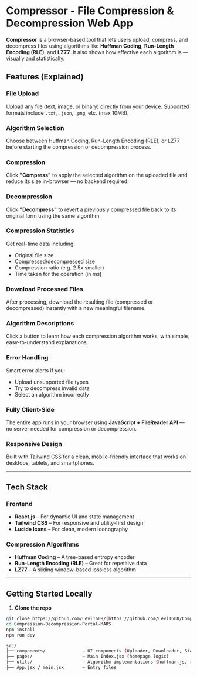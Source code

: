 #  Compressor - File Compression & Decompression Web App

**Compressor** is a browser-based tool that lets users upload, compress, and decompress files using algorithms like **Huffman Coding**, **Run-Length Encoding (RLE)**, and **LZ77**. It also shows how effective each algorithm is — visually and statistically.


##  Features (Explained)

###  File Upload
Upload any file (text, image, or binary) directly from your device. Supported formats include `.txt`, `.json`, `.png`, etc. (max 10MB).

###  Algorithm Selection
Choose between Huffman Coding, Run-Length Encoding (RLE), or LZ77 before starting the compression or decompression process.

###  Compression
Click **"Compress"** to apply the selected algorithm on the uploaded file and reduce its size in-browser — no backend required.

###  Decompression
Click **"Decompress"** to revert a previously compressed file back to its original form using the same algorithm.

### Compression Statistics
Get real-time data including:
- Original file size
- Compressed/decompressed size
- Compression ratio (e.g. 2.5x smaller)
- Time taken for the operation (in ms)

### Download Processed Files
After processing, download the resulting file (compressed or decompressed) instantly with a new meaningful filename.

###  Algorithm Descriptions
Click a button to learn how each compression algorithm works, with simple, easy-to-understand explanations.

### Error Handling
Smart error alerts if you:
- Upload unsupported file types
- Try to decompress invalid data
- Select an algorithm incorrectly

### Fully Client-Side
The entire app runs in your browser using **JavaScript + FileReader API** — no server needed for compression or decompression.

### Responsive Design
Built with Tailwind CSS for a clean, mobile-friendly interface that works on desktops, tablets, and smartphones.

---

##  Tech Stack

###  Frontend
- **React.js** – For dynamic UI and state management
- **Tailwind CSS** – For responsive and utility-first design
- **Lucide Icons** – For clean, modern iconography

### Compression Algorithms
- **Huffman Coding** – A tree-based entropy encoder
- **Run-Length Encoding (RLE)** – Great for repetitive data
- **LZ77** – A sliding window-based lossless algorithm

---

## Getting Started Locally

1. **Clone the repo**
```bash
git clone https://github.com/Levi1608/(https://github.com/Levi1608/Compression-Decompression-Portal-MARS)
cd Compression-Decompression-Portal-MARS
npm install
npm run dev

src/
├── components/              → UI components (Uploader, Downloader, Stats, etc.)
├── pages/                   → Main Index.jsx (homepage logic)
├── utils/                   → Algorithm implementations (huffman.js, rle.js, lz77.js)
├── App.jsx / main.jsx       → Entry files
